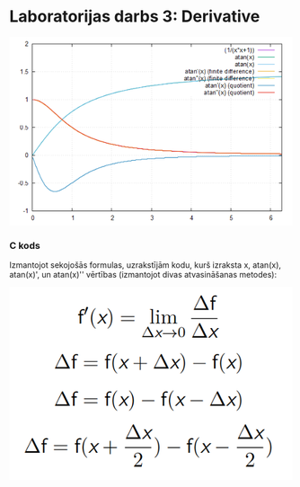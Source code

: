 # Laboratorijas darbs 3: Derivative

![test](https://github.com/atrkv/RTR105/blob/main/labd/lab3/derivative.png)

### C kods
Izmantojot sekojošās formulas, uzrakstījām kodu, kurš izraksta x, atan(x), atan(x)', un atan(x)'' vērtības (izmantojot divas atvasināšanas metodes):

![test1](https://github.com/atrkv/RTR105/blob/main/labd/lab3/junk/1.PNG)

